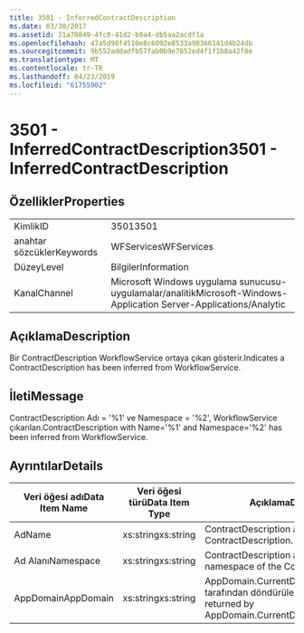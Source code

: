 ```yaml
---
title: 3501 - InferredContractDescription
ms.date: 03/30/2017
ms.assetid: 21a70849-4fc0-41d2-b9a4-db5aa2acdf1a
ms.openlocfilehash: 47a5d98f4510e8c6092e8533a98366141d4b24db
ms.sourcegitcommit: 9b552addadfb57fab0b9e7852ed4f1f1b8a42f8e
ms.translationtype: MT
ms.contentlocale: tr-TR
ms.lasthandoff: 04/23/2019
ms.locfileid: "61755902"
---
```

# <a name="3501---inferredcontractdescription"></a><span data-ttu-id="c5094-102">3501 - InferredContractDescription</span><span class="sxs-lookup"><span data-stu-id="c5094-102">3501 - InferredContractDescription</span></span>
## <a name="properties"></a><span data-ttu-id="c5094-103">Özellikler</span><span class="sxs-lookup"><span data-stu-id="c5094-103">Properties</span></span>  
  
|||  
|-|-|  
|<span data-ttu-id="c5094-104">Kimlik</span><span class="sxs-lookup"><span data-stu-id="c5094-104">ID</span></span>|<span data-ttu-id="c5094-105">3501</span><span class="sxs-lookup"><span data-stu-id="c5094-105">3501</span></span>|  
|<span data-ttu-id="c5094-106">anahtar sözcükler</span><span class="sxs-lookup"><span data-stu-id="c5094-106">Keywords</span></span>|<span data-ttu-id="c5094-107">WFServices</span><span class="sxs-lookup"><span data-stu-id="c5094-107">WFServices</span></span>|  
|<span data-ttu-id="c5094-108">Düzey</span><span class="sxs-lookup"><span data-stu-id="c5094-108">Level</span></span>|<span data-ttu-id="c5094-109">Bilgiler</span><span class="sxs-lookup"><span data-stu-id="c5094-109">Information</span></span>|  
|<span data-ttu-id="c5094-110">Kanal</span><span class="sxs-lookup"><span data-stu-id="c5094-110">Channel</span></span>|<span data-ttu-id="c5094-111">Microsoft Windows uygulama sunucusu-uygulamalar/analitik</span><span class="sxs-lookup"><span data-stu-id="c5094-111">Microsoft-Windows-Application Server-Applications/Analytic</span></span>|  
  
## <a name="description"></a><span data-ttu-id="c5094-112">Açıklama</span><span class="sxs-lookup"><span data-stu-id="c5094-112">Description</span></span>  
 <span data-ttu-id="c5094-113">Bir ContractDescription WorkflowService ortaya çıkan gösterir.</span><span class="sxs-lookup"><span data-stu-id="c5094-113">Indicates a ContractDescription has been inferred from WorkflowService.</span></span>  
  
## <a name="message"></a><span data-ttu-id="c5094-114">İleti</span><span class="sxs-lookup"><span data-stu-id="c5094-114">Message</span></span>  
 <span data-ttu-id="c5094-115">ContractDescription Adı = '%1' ve Namespace = '%2', WorkflowService çıkarılan.</span><span class="sxs-lookup"><span data-stu-id="c5094-115">ContractDescription with Name='%1' and Namespace='%2' has been inferred from WorkflowService.</span></span>  
  
## <a name="details"></a><span data-ttu-id="c5094-116">Ayrıntılar</span><span class="sxs-lookup"><span data-stu-id="c5094-116">Details</span></span>  
  
|<span data-ttu-id="c5094-117">Veri öğesi adı</span><span class="sxs-lookup"><span data-stu-id="c5094-117">Data Item Name</span></span>|<span data-ttu-id="c5094-118">Veri öğesi türü</span><span class="sxs-lookup"><span data-stu-id="c5094-118">Data Item Type</span></span>|<span data-ttu-id="c5094-119">Açıklama</span><span class="sxs-lookup"><span data-stu-id="c5094-119">Description</span></span>|  
|--------------------|--------------------|-----------------|  
|<span data-ttu-id="c5094-120">Ad</span><span class="sxs-lookup"><span data-stu-id="c5094-120">Name</span></span>|<span data-ttu-id="c5094-121">xs:string</span><span class="sxs-lookup"><span data-stu-id="c5094-121">xs:string</span></span>|<span data-ttu-id="c5094-122">ContractDescription adı.</span><span class="sxs-lookup"><span data-stu-id="c5094-122">The name of the ContractDescription.</span></span>|  
|<span data-ttu-id="c5094-123">Ad Alanı</span><span class="sxs-lookup"><span data-stu-id="c5094-123">Namespace</span></span>|<span data-ttu-id="c5094-124">xs:string</span><span class="sxs-lookup"><span data-stu-id="c5094-124">xs:string</span></span>|<span data-ttu-id="c5094-125">ContractDescription ad alanı.</span><span class="sxs-lookup"><span data-stu-id="c5094-125">The namespace of the ContractDescription.</span></span>|  
|<span data-ttu-id="c5094-126">AppDomain</span><span class="sxs-lookup"><span data-stu-id="c5094-126">AppDomain</span></span>|<span data-ttu-id="c5094-127">xs:string</span><span class="sxs-lookup"><span data-stu-id="c5094-127">xs:string</span></span>|<span data-ttu-id="c5094-128">AppDomain.CurrentDomain.FriendlyName tarafından döndürülen dize.</span><span class="sxs-lookup"><span data-stu-id="c5094-128">The string returned by AppDomain.CurrentDomain.FriendlyName.</span></span>|
